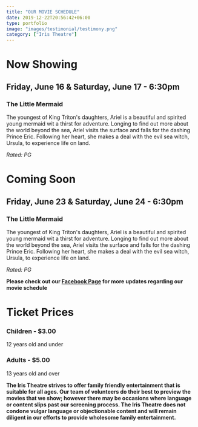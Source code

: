 ```yaml
---
title: "OUR MOVIE SCHEDULE"
date: 2019-12-22T20:56:42+06:00
type: portfolio
image: "images/testimonial/testimony.png"
category: ["Iris Theatre"]
---
```


# Now Showing

## Friday, June 16 & Saturday, June 17 - 6:30pm

### The Little Mermaid

The youngest of King Triton's daughters, Ariel is a beautiful and spirited young mermaid wit a thirst for adventure. Longing to find out more about the world beyond the sea, Ariel visits the surface and falls for the dashing Prince Eric. Following her heart, she makes a deal with the evil sea witch, Ursula, to experience life on land.

_Rated: PG_

# Coming Soon

## Friday, June 23 & Saturday, June 24 - 6:30pm

### The Little Mermaid

The youngest of King Triton's daughters, Ariel is a beautiful and spirited young mermaid wit a thirst for adventure. Longing to find out more about the world beyond the sea, Ariel visits the surface and falls for the dashing Prince Eric. Following her heart, she makes a deal with the evil sea witch, Ursula, to experience life on land.

_Rated: PG_

**Please check out our [Facebook Page](https://www.facebook.com/Themotzingcenter/) for more updates regarding our movie schedule**

# Ticket Prices

### Children - $3.00
12 years old and under

### Adults - $5.00 
13 years old and over

**The Iris Theatre strives to offer family friendly entertainment that is suitable for all ages. Our team of volunteers do their best to preview the movies that we show; however there may be occasions where language or content slips past our screening process. The Iris Theatre does not condone vulgar language or objectionable content and will remain diligent in our efforts to provide wholesome family entertainment.**
